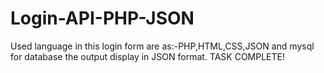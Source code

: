 # Login-API-PHP-JSON
Used language in this login form are as:-PHP,HTML,CSS,JSON and mysql for database
the output display in JSON format.
TASK COMPLETE!
